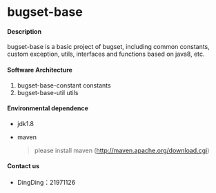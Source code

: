 # bugset-base

#### Description
bugset-base is a basic project of bugset, including common constants, custom exception, utils, interfaces and functions based on java8, etc.

#### Software Architecture
1. bugset-base-constant constants
2. bugset-base-util utils

#### Environmental dependence
* jdk1.8
* maven
  
    > please install maven (http://maven.apache.org/download.cgi)

#### Contact us

- DingDing：21971126
